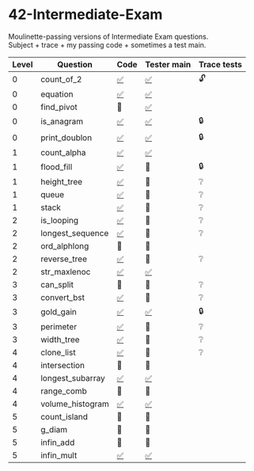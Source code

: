 # 42-Intermediate-Exam
Moulinette-passing versions of Intermediate Exam questions.<br>Subject + trace + my passing code + sometimes a test main.

| Level | Question | Code | Tester main | Trace tests
| ----- | -------- | ---- | ----------- | ------------
| 0 | count_of_2       | [:white_check_mark:](./0-count_of_2/mine)       | [:white_check_mark:](./0-count_of_2/tester) | :unlock:
| 0 | equation         | [:white_check_mark:](./0-equation/mine)         | [:white_check_mark:](./0-equation/tester)
| 0 | find_pivot       | :no_entry_sign:                                 | [:white_check_mark:](./0-find_pivot/tester)
| 0 | is_anagram       | [:white_check_mark:](./0-is_anagram/mine)       | [:white_check_mark:](./0-is_anagram/tester)    | :lock:
| 0 | print_doublon    | [:white_check_mark:](./0-print_doublon/mine)    | [:white_check_mark:](./0-print_doublon/tester) | :lock:
| 1 | count_alpha      | [:white_check_mark:](./1-count_alpha/mine)      | [:white_check_mark:](./1-count_alpha/tester)
| 1 | flood_fill       | [:white_check_mark:](./1-flood_fill/mine)       | :no_entry_sign: | :lock:
| 1 | height_tree      | [:white_check_mark:](./1-height_tree/mine)      | :no_entry_sign: | :grey_question:
| 1 | queue            | [:white_check_mark:](./1-queue/mine)            | :no_entry_sign: | :grey_question:
| 1 | stack            | [:white_check_mark:](./1-stack/mine)            | :no_entry_sign: | :grey_question:
| 2 | is_looping       | [:white_check_mark:](./2-is_looping/mine)       | :no_entry_sign: | :grey_question:
| 2 | longest_sequence | [:white_check_mark:](./2-longest_sequence/mine) | :no_entry_sign: | :grey_question:
| 2 | ord_alphlong     | :no_entry_sign:                                 | :no_entry_sign:
| 2 | reverse_tree     | [:white_check_mark:](./2-reverse_tree/mine)     | :no_entry_sign: | :grey_question:
| 2 | str_maxlenoc     | [:white_check_mark:](./2-str_maxlenoc/mine)     | [:white_check_mark:](./2-str_maxlenoc/tester)
| 3 | can_split        | :no_entry_sign:                                 | :no_entry_sign: | :grey_question:
| 3 | convert_bst      | [:white_check_mark:](./3-convert_bst/mine)      | :no_entry_sign: | :grey_question:
| 3 | gold_gain        | [:white_check_mark:](./3-gold_gain/mine)        | [:white_check_mark:](./3-gold_gain/tester) | :lock:
| 3 | perimeter        | [:white_check_mark:](./3-perimeter/mine)        | :no_entry_sign: | :grey_question:
| 3 | width_tree       | [:white_check_mark:](./3-width_tree/mine)       | :no_entry_sign: | :grey_question:
| 4 | clone_list       | [:white_check_mark:](./4-clone_list/mine)       | :no_entry_sign: | :grey_question:
| 4 | intersection     | :no_entry_sign:                                 | :no_entry_sign:
| 4 | longest_subarray | [:white_check_mark:](./4-longest_subarray/mine) | [:white_check_mark:](./4-longest_subarray/tester)
| 4 | range_comb       | :no_entry_sign:                                 | :no_entry_sign:
| 4 | volume_histogram | [:white_check_mark:](./4-volume_histogram/mine) | [:white_check_mark:](./4-volume_histogram/tester)
| 5 | count_island     | :no_entry_sign:                                 | :no_entry_sign:
| 5 | g_diam           | :no_entry_sign:                                 | :no_entry_sign:
| 5 | infin_add        | :no_entry_sign:                                 | :no_entry_sign:
| 5 | infin_mult       | [:white_check_mark:](./5-infin_mult/mine)       | [:white_check_mark:](./5-infin_mult/tester)
